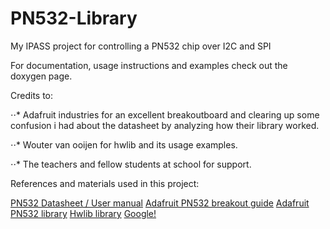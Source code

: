 # PN532-Library
My IPASS project for controlling a PN532 chip over I2C and SPI

For documentation, usage instructions and examples check out the doxygen page.

Credits to:

⋅⋅* Adafruit industries for an excellent breakoutboard and clearing up some confusion i had about the datasheet by analyzing how their library worked.

⋅⋅* Wouter van ooijen for hwlib and its usage examples.

⋅⋅* The teachers and fellow students at school for support.

References and materials used in this project:

[PN532 Datasheet / User manual](https://www.nxp.com/docs/en/user-guide/141520.pdf)
[Adafruit PN532 breakout guide](https://learn.adafruit.com/adafruit-pn532-rfid-nfc/overview)
[Adafruit PN532 library](https://github.com/adafruit/Adafruit-PN532)
[Hwlib library](https://github.com/wovo/hwlib)
[Google!](https://www.google.com)
